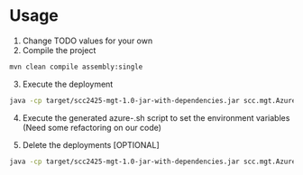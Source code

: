 # Usage
1. Change TODO values for your own<br>
2. Compile the project
```bash
mvn clean compile assembly:single
```
3. Execute the deployment
```bash
java -cp target/scc2425-mgt-1.0-jar-with-dependencies.jar scc.mgt.AzureManagement
```
4. Execute the generated azure-<region>.sh script to set the environment variables (Need some refactoring on our code)

5. Delete the deployments [OPTIONAL]
```bash
java -cp target/scc2425-mgt-1.0-jar-with-dependencies.jar scc.mgt.AzureManagement --delete
```

